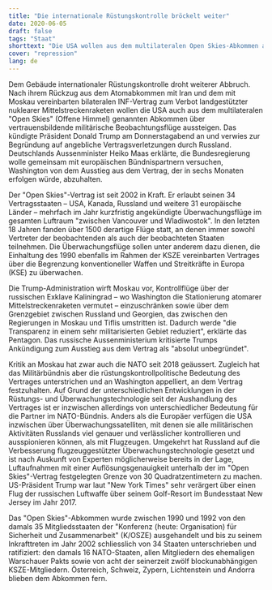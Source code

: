 ```yaml
---
title: "Die internationale Rüstungskontrolle bröckelt weiter"
date: 2020-06-05
draft: false
tags: "Staat"
shorttext: "Die USA wollen aus dem multilateralen Open Skies-Abkommen aussteigen, das zur Förderung des gegenseitigen Vertrauens gedacht war."
cover: "repression"
lang: de
---
```


Dem Gebäude internationaler Rüstungskontrolle droht weiterer Abbruch. Nach ihrem Rückzug aus dem Atomabkommen mit Iran und dem mit Moskau vereinbarten bilateralen INF-Vertrag zum Verbot landgestützter nuklearer Mittelstreckenraketen wollen die USA auch aus dem multilateralen "Open Skies" (Offene Himmel) genannten Abkommen über vertrauensbildende militärische Beobachtungsflüge aussteigen. Das kündigte Präsident Donald Trump am Donnerstagabend an und verwies zur Begründung auf angebliche Vertragsverletzungen durch Russland. Deutschlands Aussenminister Heiko Maas erklärte, die Bundesregierung wolle gemeinsam mit europäischen Bündnispartnern versuchen, Washington von dem Ausstieg aus dem Vertrag, der in sechs Monaten erfolgen würde, abzuhalten.

Der "Open Skies"-Vertrag ist seit 2002 in Kraft. Er erlaubt seinen 34 Vertragsstaaten – USA, Kanada, Russland und weitere 31 europäische Länder – mehrfach im Jahr kurzfristig angekündigte Überwachungsflüge im gesamten Luftraum "zwischen Vancouver und Wladiwostok". In den letzten 18 Jahren fanden über 1500 derartige Flüge statt, an denen immer sowohl Vertreter der beobachtenden als auch der beobachteten Staaten teilnehmen. Die Überwachungsflüge sollen unter anderem dazu dienen, die Einhaltung des 1990 ebenfalls im Rahmen der KSZE vereinbarten Vertrages über die Begrenzung konventioneller Waffen und Streitkräfte in Europa (KSE) zu überwachen.

Die Trump-Administration wirft Moskau vor, Kontrollflüge über der russischen Exklave Kaliningrad – wo Washington die Stationierung atomarer Mittelstreckenraketen vermutet – einzuschränken sowie über dem Grenzgebiet zwischen Russland und Georgien, das zwischen den Regierungen in Moskau und Tiflis umstritten ist. Dadurch werde "die Transparenz in einem sehr militarisierten Gebiet reduziert", erklärte das Pentagon. Das russische Aussenministerium kritisierte Trumps Ankündigung zum Ausstieg aus dem Vertrag als "absolut unbegründet".

Kritik an Moskau hat zwar auch die NATO seit 2018 geäussert. Zugleich hat das Militärbündnis aber die rüstungskontrollpolitische Bedeutung des Vertrages unterstrichen und an Washington appelliert, an dem Vertrag festzuhalten. Auf Grund der unterschiedlichen Entwicklungen in der Rüstungs- und Überwachungstechnologie seit der Aushandlung des Vertrages ist er inzwischen allerdings von unterschiedlicher Bedeutung für die Partner im NATO-Bündnis. Anders als die Europäer verfügen die USA inzwischen über Überwachungssatelliten, mit denen sie alle militärischen Aktivitäten Russlands viel genauer und verlässlicher kontrollieren und ausspionieren können, als mit Flugzeugen. Umgekehrt hat Russland auf die Verbesserung flugzeuggestützter Überwachungstechnologie gesetzt und ist nach Auskunft von Experten möglicherweise bereits in der Lage, Luftaufnahmen mit einer Auflösungsgenauigkeit unterhalb der im "Open Skies"-Vertrag festgelegten Grenze von 30 Quadratzentimetern zu machen. US-Präsident Trump war laut "New York Times" sehr verärgert über einen Flug der russischen Luftwaffe über seinem Golf-Resort im Bundesstaat New Jersey im Jahr 2017.

Das "Open Skies"-Abkommen wurde zwischen 1990 und 1992 von den damals 35 Mitgliedsstaaten der "Konferenz (heute: Organisation) für Sicherheit und Zusammenarbeit" (K/OSZE) ausgehandelt und bis zu seinem Inkrafttreten im Jahr 2002 schliesslich von 34 Staaten unterschrieben und ratifiziert: den damals 16 NATO-Staaten, allen Mitgliedern des ehemaligen Warschauer Pakts sowie von acht der seinerzeit zwölf blockunabhängigen KSZE-Mitgliedern. Österreich, Schweiz, Zypern, Lichtenstein und Andorra blieben dem Abkommen fern.
